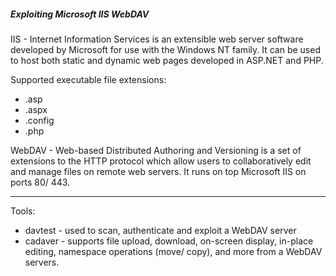 ##### Exploiting Microsoft IIS WebDAV

IIS - Internet Information Services is an extensible web server software developed by Microsoft for use with the Windows NT family. It can be used to host both static and dynamic web pages developed in ASP.NET and PHP.

Supported executable file extensions:
- .asp
- .aspx
- .config
- .php

WebDAV - Web-based Distributed Authoring and Versioning is a set of extensions to the HTTP protocol which allow users to collaboratively edit and manage files on remote web servers. It runs on top Microsoft IIS on ports 80/ 443.

---
Tools:

- davtest - used to scan, authenticate and exploit a WebDAV server
- cadaver - supports file upload, download, on-screen display, in-place editing, namespace operations (move/ copy), and more from a WebDAV servers.